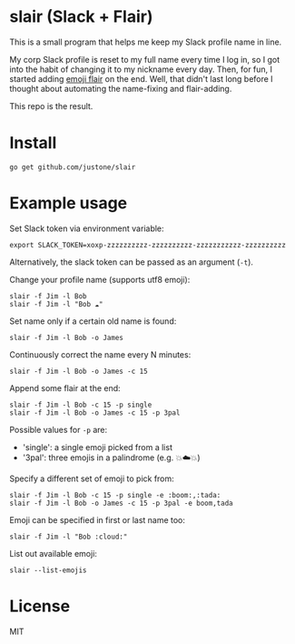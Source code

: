 # slair (Slack + Flair)

This is a small program that helps me keep my Slack profile name in line.

My corp Slack profile is reset to my full name every time I log in, so I got
into the habit of changing it to my nickname every day.  Then, for fun,
I started adding [emoji flair](http://emojipedia.org/) on the end.  Well, that
didn't last long before I thought about automating the name-fixing and
flair-adding.

This repo is the result.

# Install

```
go get github.com/justone/slair
```

# Example usage

Set Slack token via environment variable:

```
export SLACK_TOKEN=xoxp-zzzzzzzzzz-zzzzzzzzzz-zzzzzzzzzzz-zzzzzzzzzz
```

Alternatively, the slack token can be passed as an argument (`-t`).

Change your profile name (supports utf8 emoji):

```
slair -f Jim -l Bob
slair -f Jim -l "Bob ☁️"
```

Set name only if a certain old name is found:

```
slair -f Jim -l Bob -o James
```

Continuously correct the name every N minutes:

```
slair -f Jim -l Bob -o James -c 15
```

Append some flair at the end:

```
slair -f Jim -l Bob -c 15 -p single
slair -f Jim -l Bob -o James -c 15 -p 3pal
```

Possible values for `-p` are:

* 'single': a single emoji picked from a list
* '3pal': three emojis in a palindrome (e.g. 💥☁️💥)

Specify a different set of emoji to pick from:

```
slair -f Jim -l Bob -c 15 -p single -e :boom:,:tada:
slair -f Jim -l Bob -o James -c 15 -p 3pal -e boom,tada
```

Emoji can be specified in first or last name too:

```
slair -f Jim -l "Bob :cloud:"
```

List out available emoji:

```
slair --list-emojis
```

# License

MIT
